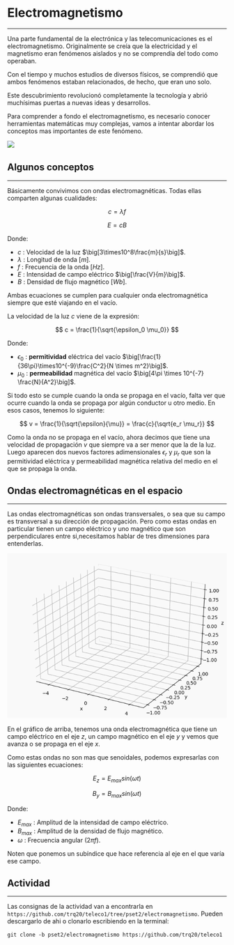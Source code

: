 <script type="text/javascript" charset="utf-8" 
src="https://cdn.mathjax.org/mathjax/latest/MathJax.js?config=TeX-AMS-MML_HTMLorMML,
https://vincenttam.github.io/javascripts/MathJaxLocal.js"></script>

# Electromagnetismo
---

Una parte fundamental de la electrónica y las telecomunicaciones es el electromagnetismo. Originalmente se creía que la electricidad y el magnetismo eran fenómenos aislados y no se comprendía del todo como operaban.

Con el tiempo y muchos estudios de diversos físicos, se comprendió que ambos fenómenos estaban relacionados, de hecho, que eran uno solo. 

Este descubrimiento revolucionó completamente la tecnología y abrió muchísimas puertas a nuevas ideas y desarrollos.

Para comprender a fondo el electromagnetismo, es necesario conocer herramientas matemáticas muy complejas, vamos a intentar abordar los conceptos mas importantes de este fenómeno.

[![](https://img.youtube.com/vi/_lrWIogPNFo/0.jpg)](https://www.youtube.com/watch?v=_lrWIogPNFo)

## Algunos conceptos
---

Básicamente convivimos con ondas electromagnéticas. Todas ellas comparten algunas cualidades:

$$
c = \lambda f
$$

$$
E = cB
$$

Donde:
- $c$ : Velocidad de la luz $\big[3\times10^8\frac{m}{s}\big]$.
- $\lambda$ : Longitud de onda $[m]$.
- $f$ : Frecuencia de la onda $[Hz]$.
- $E$ : Intensidad de campo eléctrico $\big[\frac{V}{m}\big]$.
- $B$ : Densidad de flujo magnético $[Wb]$.

Ambas ecuaciones se cumplen para cualquier onda electromagnética siempre que esté viajando en el vacío.

La velocidad de la luz $c$ viene de la expresión:

$$
c = \frac{1}{\sqrt{\epsilon_0 \mu_0}}
$$

Donde:
- $\epsilon_0$ : **permitividad** eléctrica del vacío $\big[\frac{1}{36\pi}\times10^{-9}\frac{C^2}{N \times m^2}\big]$.
- $\mu_0$ : **permeabilidad** magnética del vacío $\big[4\pi \times 10^{-7} \frac{N}{A^2}\big]$.

Si todo esto se cumple cuando la onda se propaga en el vacío, falta ver que ocurre cuando la onda se propaga por algún conductor u otro medio. En esos casos, tenemos lo siguiente:

$$
v = \frac{1}{\sqrt{\epsilon}{\mu}} = \frac{c}{\sqrt{e_r \mu_r}}
$$

Como la onda no se propaga en el vacío, ahora decimos que tiene una velocidad de propagación $v$ que siempre va a ser menor que la de la luz. Luego aparecen dos nuevos factores adimensionales $\epsilon_r$ y $\mu_r$ que son la permitividad eléctrica y permeabilidad magnética relativa del medio en el que se propaga la onda.

## Ondas electromagnéticas en el espacio
---

Las ondas electromagnéticas son ondas transversales, o sea que su campo es transversal a su dirección de propagación. Pero como estas ondas en particular tienen un campo eléctrico y uno magnético que son perpendiculares entre si,necesitamos hablar de tres dimensiones para entenderlas.

![](./em_wave.gif)

En el gráfico de arriba, tenemos una onda electromagnética que tiene un campo eléctrico en el eje $z$, un campo magnético en el eje $y$ y vemos que avanza o se propaga en el eje $x$. 

Como estas ondas no son mas que senoidales, podemos expresarlas con las siguientes ecuaciones:

$$
E_z = E_{max} sin(\omega t)
$$

$$
B_y = B_{max} sin(\omega t)
$$

Donde:
- $E_{max}$ : Amplitud de la intensidad de campo eléctrico.
- $B_{max}$ : Amplitud de la densidad de flujo magnético.
- $\omega$ : Frecuencia angular $(2\pi f)$.

Noten que ponemos un subíndice que hace referencia al eje en el que varía ese campo.

## Actividad
---

Las consignas de la actividad van a encontrarla en `https://github.com/trq20/teleco1/tree/pset2/electromagnetismo`. Pueden descargarlo de ahi o clonarlo escribiendo en la terminal:

```
git clone -b pset2/electromagnetismo https://github.com/trq20/teleco1
```
